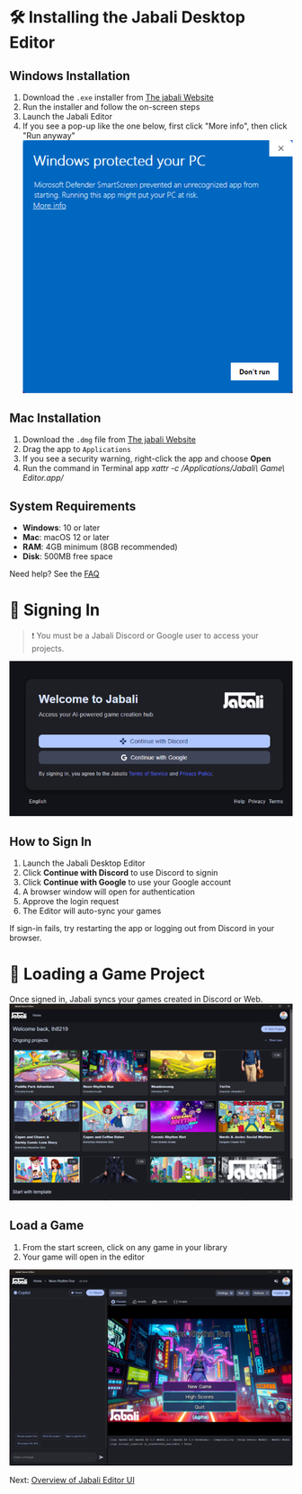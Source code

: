 # 🛠 Installing the Jabali Desktop Editor

## Windows Installation
1. Download the `.exe` installer from [The jabali Website](https://play.production.jabali.ai/setup/)
2. Run the installer and follow the on-screen steps
3. Launch the Jabali Editor
4. If you see a pop-up like the one below, first click "More info", then click "Run anyway"
![alt text](windows-protect.png)

## Mac Installation
1. Download the `.dmg` file from [The jabali Website](https://play.production.jabali.ai/setup/)
2. Drag the app to `Applications`
3. If you see a security warning, right-click the app and choose **Open**
4. Run the command in Terminal app _xattr -c /Applications/Jabali\ Game\ Editor.app/_

## System Requirements
- **Windows**: 10 or later
- **Mac**: macOS 12 or later
- **RAM**: 4GB minimum (8GB recommended)
- **Disk**: 500MB free space

Need help? See the [FAQ](editor-faq.md)

# 🔐 Signing In 

> ❗ You must be a Jabali Discord or Google user to access your projects.

![Sign in](Sign-in.png)

## How to Sign In
1. Launch the Jabali Desktop Editor
2. Click **Continue with Discord** to use Discord to signin
3. Click **Continue with Google** to use your Google account
3. A browser window will open for authentication
4. Approve the login request
5. The Editor will auto-sync your games

If sign-in fails, try restarting the app or logging out from Discord in your browser.

# 📁 Loading a Game Project

Once signed in, Jabali syncs your games created in Discord or Web.
![alt text](Editor-Games.png)

## Load a Game
1. From the start screen, click on any game in your library 
2. Your game will open in the editor

![alt text](Game-Preview.png)

Next: [Overview of Jabali Editor UI](editor-ui-overview.md)
